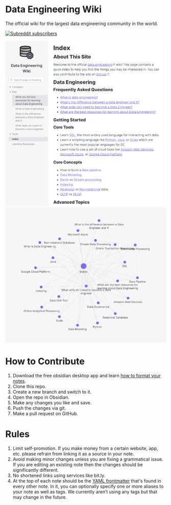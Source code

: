 # Data Engineering Wiki

The official wiki for the largest data engineering community in the world.

[![Subreddit subscribers](https://img.shields.io/reddit/subreddit-subscribers/dataengineering?style=social)](https://www.reddit.com/r/dataengineering/)

![Data Engineering Wiki Index](Assets/data_engineering_wiki_index.png)
![Data Engineering Wiki Graph](Assets/data_engineering_wiki_graph.png)

# How to Contribute

1. Download the free obsidian desktop app and learn [how to format your notes](https://help.obsidian.md/How+to/Format+your+notes).
2. Clone this repo.
3. Create a new branch and switch to it.
4. Open the repo in Obsidian.
5. Make any changes you like and save.
6. Push the changes via git.
7. Make a pull request on GitHub.

# Rules

1. Limit self-promotion. If you make money from a certain website, app, etc. please refrain from linking it as a source in your note.
2. Avoid making minor changes unless you are fixing a grammatical issue. If you are editing an existing note then the changes should be significantly different.
3. No shortened links using services like bit.ly.
4. At the top of each note should be the [YAML frontmatter](https://help.obsidian.md/Advanced+topics/YAML+front+matter) that's found in every other note. In it, you can optionally specify one or more aliases to your note as well as tags. We currently aren’t using any tags but that may change in the future.
